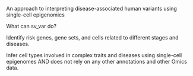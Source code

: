 An approach to interpreting disease-associated human variants using single-cell epigenomics

What can sv_var do?

Identify risk genes, gene sets, and cells related to different stages and diseases.

Infer cell types involved in complex traits and diseases using single-cell epigenomes AND does not rely on any other annotations and other Omics data.